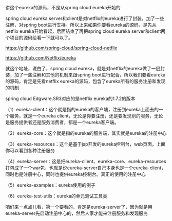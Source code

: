 讲这个eureka的源码，不是从spring cloud eureka开始的

 

spring cloud eureka server和client是对netflix的eureka进行了封装，加了一些注解，对spring boot进行支持。所以上来如果你要看eureka的源码，是先从netflix eureka开始看起，后面结束了再把spring cloud eureka server和client两个项目的源码给看一下就可以了。

 

https://github.com/spring-cloud/spring-cloud-netflix

https://github.com/Netflix/eureka

 

就这个地址，说白了，spring cloud eureka，就是对netflix的eureka做了一层封装，加了一些注解和其他的机制来跟spring boot进行配合，所以我们要看eureka的源码，肯定是先看netflix eureka的源码，包含了eureka所有的服务注册和发现的机制

 

spring cloud Edgware.SR3对应的是netflix eureka的1.7.2的版本

 

（1）eureka-client：这个就是指的eureka的客户端，注册到eureka上面去的一个服务，就是一个eureka client，无论是你要注册，还是要发现别的服务，无论是服务提供者还是服务消费者，都是一个eureka客户端。

（2）eureka-core：这个就是指的eureka的服务端，其实就是eureka的注册中心

（3）eureka-resources：这个是基于jsp开发的eureka控制台，web页面，上面你可以看到各种注册服务

（4）eureka-server：这是把eureka-client、eureka-core、eureka-resources打包成了一个war包，也就是说eureka-server自己本身也是一个eureka-client，同时也是注册中心，同时也提供eureka控制台。真正的使用的注册中心

（5）eureka-examples：eureka使用的例子

（6）eureka-test-utils：eureka的单元测试工具类

 

咱们来一点点儿看，第一个要看的，肯定是eureka-server了，因为就是用eureka-server先启动注册中心的，然后人家才能来注册服务和发现服务

 

 